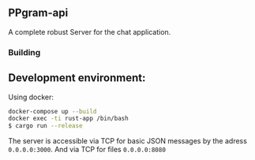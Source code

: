 ## PPgram-api
A complete robust Server for the chat application.

### Building
## Development environment:
Using docker:
```bash
docker-compose up --build
docker exec -ti rust-app /bin/bash
$ cargo run --release
```
The server is accessible via TCP for basic JSON messages by the adress `0.0.0.0:3000`. And via TCP for files `0.0.0.0:8080`
